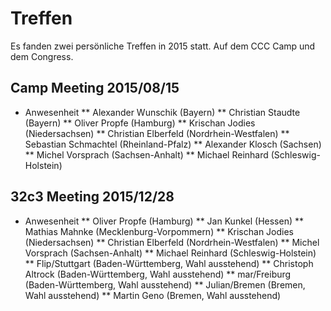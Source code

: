 # Treffen

Es fanden zwei persönliche Treffen in 2015 statt. Auf dem CCC Camp und dem Congress.

## Camp Meeting 2015/08/15

* Anwesenheit
** Alexander Wunschik (Bayern)
** Christian Staudte (Bayern)
** Oliver Propfe (Hamburg)
** Krischan Jodies (Niedersachsen)
** Christian Elberfeld (Nordrhein-Westfalen)
** Sebastian Schmachtel (Rheinland-Pfalz)
** Alexander Klosch (Sachsen)
** Michel Vorsprach (Sachsen-Anhalt)
** Michael Reinhard (Schleswig-Holstein)

## 32c3 Meeting 2015/12/28

* Anwesenheit
** Oliver Propfe (Hamburg)
** Jan Kunkel (Hessen)
** Mathias Mahnke (Mecklenburg-Vorpommern)
** Krischan Jodies (Niedersachsen)
** Christian Elberfeld (Nordrhein-Westfalen)
** Michel Vorsprach (Sachsen-Anhalt)
** Michael Reinhard (Schleswig-Holstein)
** Flip/Stuttgart (Baden-Württemberg, Wahl ausstehend)
** Christoph Altrock (Baden-Württemberg, Wahl ausstehend)
** mar/Freiburg (Baden-Württemberg, Wahl ausstehend)
** Julian/Bremen (Bremen, Wahl ausstehend)
** Martin Geno (Bremen, Wahl ausstehend)

 
